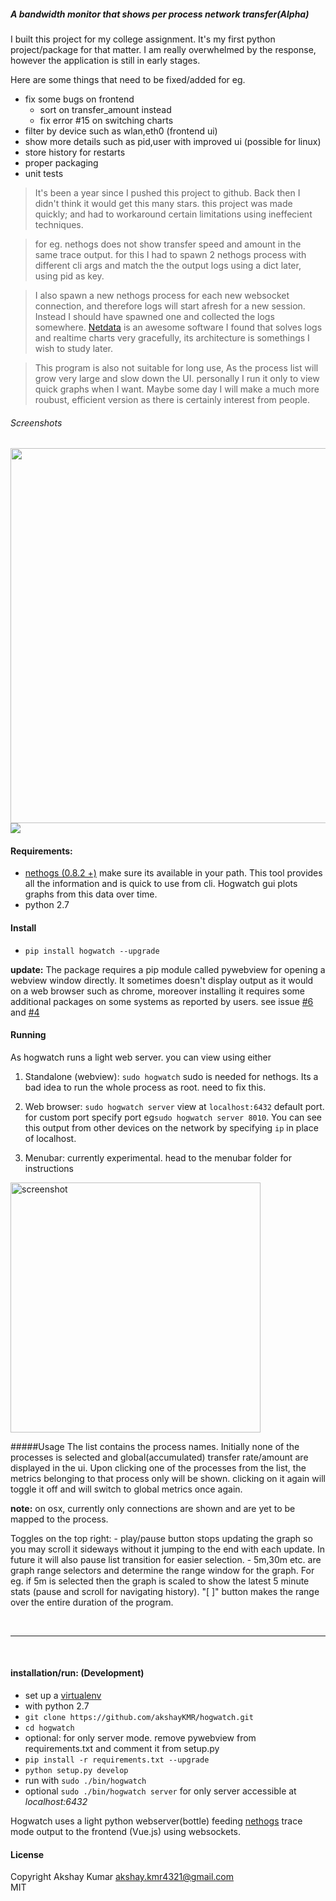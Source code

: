 ##### A bandwidth monitor that shows per process network transfer(Alpha)

I built this project for my college assignment. It's my first python project/package for that matter. I am really overwhelmed by the response, however the application is still in early stages.

Here are some things that need to be fixed/added for eg.
 - fix some bugs on frontend
     + sort on transfer_amount instead
     + fix error #15 on switching charts
 - filter by device such as wlan,eth0 (frontend ui)
 - show more details such as pid,user with improved ui (possible for linux)
 - store history for restarts
 - proper packaging
 - unit tests

> It's been a year since I pushed this project to github. Back then I didn't think it would get this many stars.
> this project was made quickly; and had to workaround certain limitations using ineffecient techniques.

> for eg. nethogs does not show transfer speed and amount in the same trace output. for this I had to spawn 2 nethogs process with different cli args and match the the output logs using a dict later, using pid as key.

> I also spawn a new nethogs process for each new websocket connection, and therefore logs will start afresh for a new session.
> Instead I should have spawned one and collected the logs somewhere. [Netdata](https://my-netdata.io) is an awesome software I found that solves logs and realtime charts very gracefully, its architecture is somethings I wish to study later.

> This program is also not suitable for long use, As the process list will grow very large and slow down the UI.
> personally I run it only to view quick graphs when I want.
> Maybe some day I will make a much more roubust, efficient version as there is certainly interest from people.

###### *Screenshots*
<img src="http://i.imgur.com/LGQagKL.png" height="600px">
<img src="http://i.imgur.com/R9n8rMK.gif">

#### Requirements:
  - [nethogs (0.8.2 +)](https://github.com/raboof/nethogs) make sure its available in your path. This tool provides all the information and is quick to use from cli. Hogwatch gui plots graphs from this data over time.
  - python 2.7

#### Install
 -  `pip install hogwatch --upgrade` 

**update:** The package requires a pip module called pywebview for opening a webview window directly. It sometimes doesn't display output as it would on a web browser such as chrome, moreover installing it requires some additional packages on some systems as reported by users. see issue [#6](https://github.com/akshayKMR/hogwatch/issues/6) and [#4](https://github.com/akshayKMR/hogwatch/issues/4)


#### Running
As hogwatch runs a light web server. you can view using either
 1. Standalone (webview): `sudo hogwatch`   sudo is needed for nethogs. Its a bad idea to run the whole process as root. need to fix this.
 2. Web browser: `sudo hogwatch server`  view at `localhost:6432` default port. for custom port specify port eg`sudo hogwatch server 8010`. You can see this output from other devices on the network by specifying `ip` in place of localhost.

 3. Menubar: currently experimental. head to the menubar folder for instructions 
 <img src="http://i.imgur.com/jZoTllz.jpg" alt="screenshot" height="400px">

 #####Usage
  The list contains the process names.
  Initially none of the processes is selected and global(accumulated) transfer rate/amount are displayed in the ui. 
  Upon clicking one of the processes from the list, the metrics belonging to that process only will be shown. clicking on it again will toggle it off and will switch to global metrics once again.


  <b>note:</b> on osx, currently only connections are shown and are yet to be mapped to the process.

  Toggles on the top right:
     - play/pause button stops updating the graph so you may scroll it sideways without it jumping to the end with each update. In future it will also pause list transition for easier selection.
     - 5m,30m etc. are graph range selectors and determine the range window for the graph. For eg. if 5m is selected then the graph is scaled to show the latest 5 minute stats (pause and scroll for navigating history). "[ ]" button makes the range over the entire duration of the program.

<br>
<hr>
<br>

#### installation/run: (Development)
  - set up a [virtualenv](http://docs.python-guide.org/en/latest/dev/virtualenvs/)
  -  with python 2.7
  - `git clone https://github.com/akshayKMR/hogwatch.git`
  - `cd hogwatch`
  - optional: for only server mode. remove pywebview from requirements.txt and comment it from setup.py
  - `pip install -r requirements.txt --upgrade`
  - `python setup.py develop`
  - run with `sudo ./bin/hogwatch`
  - optional `sudo ./bin/hogwatch server` for only server accessible at *localhost:6432*
 
Hogwatch uses a light python webserver(bottle) feeding [nethogs](https://github.com/raboof/nethogs) trace mode output to the frontend (Vue.js) using websockets.

#### License
Copyright Akshay Kumar akshay.kmr4321@gmail.com <br>
MIT

